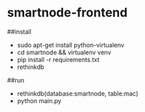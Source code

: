 # smartnode-frontend
##install
* sudo apt-get install python-virtualenv
* cd smartnode && virtualenv venv
* pip install -r requirements.txt
* rethinkdb

##run
* rethinkdb(database:smartnode, table:mac)
* python main.py
